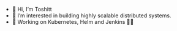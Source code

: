 - 👋 Hi, I’m Toshitt
- 👀 I’m interested in building highly scalable distributed systems.
- 🌱 Working on Kubernetes, Helm and Jenkins 💪🏽

<!---
X-OppenHeimer-X/X-OppenHeimer-X is a ✨ special ✨ repository because its `README.md` (this file) appears on your GitHub profile.
You can click the Preview link to take a look at your changes.
--->

